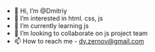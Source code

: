 - 👋 Hi, I’m @Dmitriy
- 👀 I’m interested in html. css, js
- 🌱 I’m currently learning js
- 💞️ I’m looking to collaborate on js project team
- 📫 How to reach me - dy.zernov@gmail.com

<!---
dumoon/dumoon is a ✨ special ✨ repository because its `README.md` (this file) appears on your GitHub profile.
You can click the Preview link to take a look at your changes.
--->
